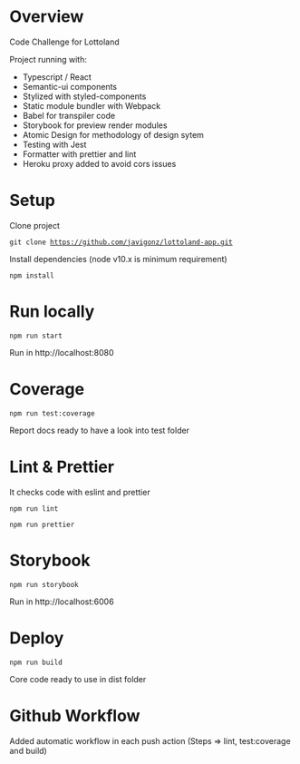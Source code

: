 # Overview

Code Challenge for Lottoland

Project running with: 
  - Typescript / React
  - Semantic-ui components
  - Stylized with styled-components
  - Static module bundler with Webpack
  - Babel for transpiler code
  - Storybook for preview render modules
  - Atomic Design for methodology of design sytem
  - Testing with Jest
  - Formatter with prettier and lint
  - Heroku proxy added to avoid cors issues

# Setup

Clone project

<code>git clone https://github.com/javigonz/lottoland-app.git</code>

Install dependencies (node v10.x is minimum requirement)

<code>npm install</code>

# Run locally

<code>npm run start</code>

Run in http://localhost:8080

# Coverage

<code>npm run test:coverage</code>

Report docs ready to have a look into test folder

# Lint & Prettier

It checks code with eslint and prettier

<code>npm run lint</code>

<code>npm run prettier</code>

# Storybook

<code>npm run storybook</code>

Run in http://localhost:6006

# Deploy

<code>npm run build</code>

Core code ready to use in dist folder

# Github Workflow

Added automatic workflow in each push action (Steps => lint, test:coverage and build)


